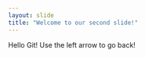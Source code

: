 ```yaml
---
layout: slide
title: "Welcome to our second slide!"
---
```

Hello Git!
Use the left arrow to go back!
